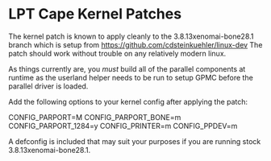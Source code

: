 LPT Cape Kernel Patches
===

The kernel patch is known to apply cleanly to the 3.8.13xenomai-bone28.1 branch which is setup from https://github.com/cdsteinkuehler/linux-dev
The patch should work without trouble on any relatively modern linux. 

As things currently are, you *must* build all of the parallel components at runtime as the userland helper needs to be run to setup GPMC before 
the parallel driver is loaded. 

Add the following options to your kernel config after applying the patch:

CONFIG\_PARPORT=M
CONFIG\_PARPORT\_BONE=m
CONFIG\_PARPORT\_1284=y
CONFIG\_PRINTER=m
CONFIG\_PPDEV=m

A defconfig is included that may suit your purposes if you are running stock 3.8.13xenomai-bone28.1. 
